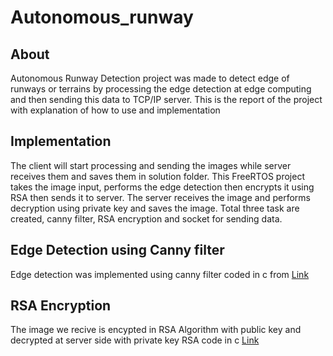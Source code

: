 # Autonomous_runway

## About 
Autonomous Runway Detection project was made to detect edge of runways 
or terrains by processing the edge detection at edge computing and then 
sending this data to TCP/IP server. 
This is the report of the project with explanation of how to use and 
implementation 

## Implementation

 The client will start processing and sending the images while server receives 
them and saves them in solution folder. This FreeRTOS project takes the image 
input, performs the edge detection then encrypts it using RSA then sends it to 
server. The server receives the image and performs decryption using private 
key and saves the image. Total three task are created, canny filter, RSA 
encryption and socket for sending data.  

## Edge Detection using Canny filter

Edge detection was implemented using canny filter  coded in c from [Link](https://rosettacode.org/wiki/Canny_edge_detector)

## RSA Encryption

The image we recive is encypted in RSA Algorithm with public key and decrypted at server side with private key 
RSA code in c [Link](https://d3c33hcgiwev3.cloudfront.net/_24f8f0f03c28125c673fd64ce47b253a_rsa.c?Expires=1598659200&Signature=BTH-bY0ZJNxs4wrlB-5IuXvUeTiRMJgUzO~mQJNvk8FOot61NYGVHWABfPWDBN6hqZ9Cqx8l-EsmXWfCtTBOcgjJmjkN~jrebZOSFz1qv8E6yWU1dhEB3KPU5m2yRfpXcLG7oWHk0ood8hQmc7JXPbmNT2RHtuSYASxiyxjlnIc_&Key-Pair-Id=APKAJLTNE6QMUY6HBC5A)

